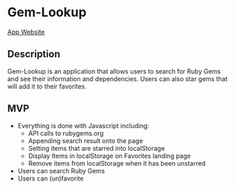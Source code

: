 # Gem-Lookup
[App Website](https://gem-lookup.herokuapp.com/)

## Description
Gem-Lookup is an application that allows users to search for Ruby Gems and see their information and dependencies. Users can also star gems that will add it to their favorites.

## MVP
- Everything is done with Javascript including:
  - API calls to rubygems.org
  - Appending search result onto the page
  - Setting items that are starred into localStorage
  - Display Items in localStorage on Favorites landing page
  - Remove items from localStorage when it has been unstarred
- Users can search Ruby Gems
- Users can (un)favorite
